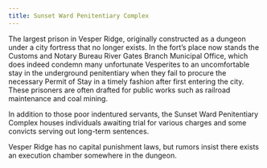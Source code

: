 ```yaml
---
title: Sunset Ward Penitentiary Complex
---
```


The largest prison in Vesper Ridge, originally constructed as a dungeon under a city fortress that no longer exists. In the fort’s place now stands the Customs and Notary Bureau River Gates Branch Municipal Office, which does indeed condemn many unfortunate Vesperites to an uncomfortable stay in the underground penitentiary when they fail to procure the necessary Permit of Stay in a timely fashion after first entering the city. These prisoners are often drafted for public works such as railroad maintenance and coal mining.

In addition to those poor indentured servants, the Sunset Ward Penitentiary Complex houses individuals awaiting trial for various charges and some convicts serving out long-term sentences.

Vesper Ridge has no capital punishment laws, but rumors insist there exists an execution chamber somewhere in the dungeon.